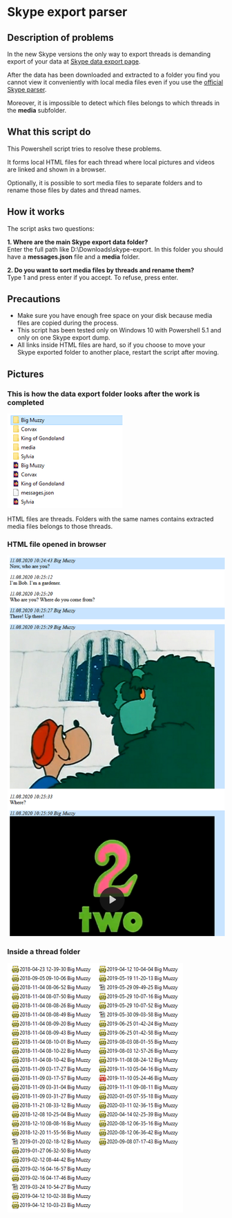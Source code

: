 # Skype export parser

## Description of problems
In the new Skype versions the only way to export threads is demanding export of your data at [Skype data export page](https://secure.skype.com/en/data-export).

After the data has been downloaded and extracted to a folder you find you cannot view it conveniently with local media files even if you use the [official Skype parser](https://go.skype.com/skype-parser).

Moreover, it is impossible to detect which files belongs to which threads in the **media** subfolder.

## What this script do
This Powershell script tries to resolve these problems.

It forms local HTML files for each thread where local pictures and videos are linked and shown in a browser.

Optionally, it is possible to sort media files to separate folders and to rename those files by dates and thread names.

## How it works
The script asks two questions:

**1. Where are the main Skype export data folder?**<br>
Enter the full path like D:\Downloads\skype-export. In this folder you should have a **messages.json** file and a **media** folder.

**2. Do you want to sort media files by threads and rename them?**<br>
Type 1 and press enter if you accept. To refuse, press enter.

## Precautions
- Make sure you have enough free space on your disk because media files are copied during the process.
- This script has been tested only on Windows 10 with Powershell 5.1 and only on one Skype export dump.
- All links inside HTML files are hard, so if you choose to move your Skype exported folder to another place, restart the script after moving.

## Pictures
### This is how the data export folder looks after the work is completed
![pic1](https://github.com/v-bulynkin/skype-export-parser/blob/main/pics/skype-export-parser1.png)<br>

HTML files are threads. Folders with the same names contains extracted media files belongs to those threads.

### HTML file opened in browser
![pic2](https://github.com/v-bulynkin/skype-export-parser/blob/main/pics/skype-export-parser2.png)

### Inside a thread folder
![pic3](https://github.com/v-bulynkin/skype-export-parser/blob/main/pics/skype-export-parser3.png)

